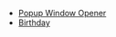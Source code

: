 - [Popup Window Opener](http://lucasstinchcombe.github.io/)
- [Birthday](http://lucasstinchcombe.github.io/birthday.html)
